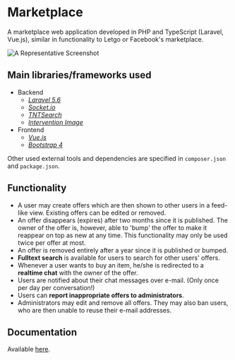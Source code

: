 # Marketplace

A marketplace web application developed in PHP and TypeScript (Laravel, Vue.js), similar in functionality to Letgo or Facebook's marketplace.

![A Representative Screenshot](hhttps://github.com/kogli/marketplace/raw/master/screenshot.png "A Representative Screenshot")

## Main libraries/frameworks used

* Backend
    * *[Laravel 5.6](https://laravel.com)*
    * *[Socket.io](https://socket.io/)*
    * *[TNTSearch](https://github.com/teamtnt/tntsearch)*
    * *[Intervention Image](http://image.intervention.io/)*
* Frontend
    * *[Vue.js](https://vuejs.org/)*
    * *[Bootstrap 4](https://getbootstrap.com/)*

Other used external tools and dependencies are specified in `composer.json` and `package.json`.

## Functionality

* A user may create offers which are then shown to other users in a feed-like view.
Existing offers can be edited or removed.
* An offer disappears (expires) after two months since it is published.
The owner of the offer is, however, able to 'bump' the offer to make it reappear on top as new at any time.
This functionality may only be used twice per offer at most.
* An offer is removed entirely after a year since it is published or bumped.
* **Fulltext search** is available for users to search for other users' offers.
* Whenever a user wants to buy an item, he/she is redirected to a **realtime chat** with the owner of the offer.
* Users are notified about their chat messages over e-mail. (Only once per day per conversation!)
* Users can **report inappropriate offers to administrators**.
* Administrators may edit and remove all offers. They may also ban users, who are then unable to reuse their e-mail addresses.

## Documentation

Available [here](https://neumann.gitbook.io/marketplace).